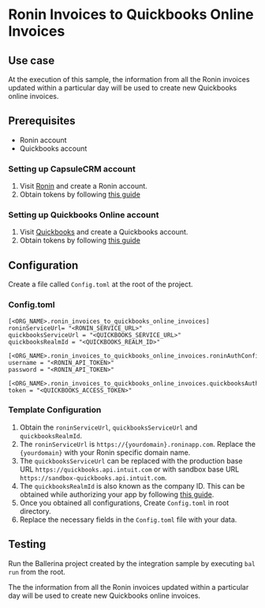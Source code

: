 # Ronin Invoices to Quickbooks Online Invoices
## Use case
At the execution of this sample, the information from all the Ronin invoices updated within a particular day will be used 
to create new Quickbooks online invoices. 

## Prerequisites
* Ronin account
* Quickbooks account

### Setting up CapsuleCRM account
1. Visit [Ronin](https://www.roninapp.com) and create a Ronin account.
2. Obtain tokens by following [this guide](https://www.roninapp.com/api)

### Setting up Quickbooks Online account
1. Visit [Quickbooks](https://quickbooks.intuit.com/global/) and create a Quickbooks account.
2. Obtain tokens by following [this guide](https://developer.intuit.com/app/developer/qbo/docs/get-started/start-developing-your-app)

## Configuration
Create a file called `Config.toml` at the root of the project.

### Config.toml 

```
[<ORG_NAME>.ronin_invoices_to_quickbooks_online_invoices]
roninServiceUrl= "<RONIN_SERVICE_URL>"
quickbooksServiceUrl = "<QUICKBOOKS_SERVICE_URL>"
quickbooksRealmId = "<QUICKBOOKS_REALM_ID>"

[<ORG_NAME>.ronin_invoices_to_quickbooks_online_invoices.roninAuthConfig]
username = "<RONIN_API_TOKEN>"
password = "<RONIN_API_TOKEN>"

[<ORG_NAME>.ronin_invoices_to_quickbooks_online_invoices.quickbooksAuthConfig]
token = "<QUICKBOOKS_ACCESS_TOKEN>"
```

### Template Configuration
1. Obtain the `roninServiceUrl`, `quickbooksServiceUrl` and `quickbooksRealmId`. 
2. The `roninServiceUrl` is `https://{yourdomain}.roninapp.com`. Replace the `{yourdomain}` with your Ronin specific domain name.
3. The `quickbooksServiceUrl` can be replaced with the production base URL `https://quickbooks.api.intuit.com` or with sandbox base URL `https://sandbox-quickbooks.api.intuit.com`.
4. The `quickbooksRealmId` is also known as the company ID. This can be obtained while authorizing your app by following [this guide](https://developer.intuit.com/app/developer/qbo/docs/get-started/start-developing-your-app#authorize-your-app).
5. Once you obtained all configurations, Create `Config.toml` in root directory.
6. Replace the necessary fields in the `Config.toml` file with your data.

## Testing
Run the Ballerina project created by the integration sample by executing `bal run` from the root.

The the information from all the Ronin invoices updated within a particular day will be used 
to create new Quickbooks online invoices.
